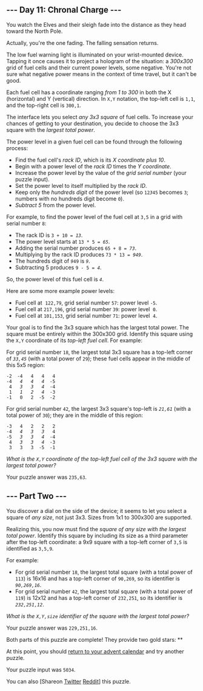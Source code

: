 <main>
<article class="day-desc"><h2>--- Day 11: Chronal Charge ---</h2><p>You watch the Elves and their sleigh fade into the distance as they head toward the North Pole.</p>
<p>Actually, you're the one fading. The <span title="wheeeeeeeeeeeeeeeeee">falling sensation</span> returns.</p>
<p>The low fuel warning light is illuminated on your wrist-mounted device. Tapping it once causes it to project a hologram of the situation: a <em>300x300</em> grid of fuel cells and their current power levels, some negative. You're not sure what negative power means in the context of time travel, but it can't be good.</p>
<p>Each fuel cell has a coordinate ranging <em>from 1 to 300</em> in both the X (horizontal) and Y (vertical) direction.  In <code>X,Y</code> notation, the top-left cell is <code>1,1</code>, and the top-right cell is <code>300,1</code>.</p>
<p>The interface lets you select <em>any 3x3 square</em> of fuel cells. To increase your chances of getting to your destination, you decide to choose the 3x3 square with the <em>largest total power</em>.</p>
<p>The power level in a given fuel cell can be found through the following process:</p>
<ul>
<li>Find the fuel cell's <em>rack ID</em>, which is its <em>X coordinate plus 10</em>.</li>
<li>Begin with a power level of the <em>rack ID</em> times the <em>Y coordinate</em>.</li>
<li>Increase the power level by the value of the <em>grid serial number</em> (your puzzle input).</li>
<li>Set the power level to itself multiplied by the <em>rack ID</em>.</li>
<li>Keep only the <em>hundreds digit</em> of the power level (so <code>12<em>3</em>45</code> becomes <code>3</code>; numbers with no hundreds digit become <code>0</code>).</li>
<li><em>Subtract 5</em> from the power level.</li>
</ul>
<p>For example, to find the power level of the fuel cell at <code>3,5</code> in a grid with serial number <code>8</code>:</p>
<ul>
<li>The rack ID is <code>3 + 10 = <em>13</em></code>.</li>
<li>The power level starts at <code>13 * 5 = <em>65</em></code>.</li>
<li>Adding the serial number produces <code>65 + 8 = <em>73</em></code>.</li>
<li>Multiplying by the rack ID produces <code>73 * 13 = <em>949</em></code>.</li>
<li>The hundreds digit of <code><em>9</em>49</code> is <code><em>9</em></code>.</li>
<li>Subtracting 5 produces <code>9 - 5 = <em>4</em></code>.</li>
</ul>
<p>So, the power level of this fuel cell is <code><em>4</em></code>.</p>
<p>Here are some more example power levels:</p>
<ul>
<li>Fuel cell at &nbsp;<code>122,79</code>, grid serial number <code>57</code>: power level <code>-5</code>.</li>
<li>Fuel cell at <code>217,196</code>, grid serial number <code>39</code>: power level &nbsp;<code>0</code>.</li>
<li>Fuel cell at <code>101,153</code>, grid serial number <code>71</code>: power level &nbsp;<code>4</code>.</li>
</ul>
<p>Your goal is to find the 3x3 square which has the largest total power. The square must be entirely within the 300x300 grid. Identify this square using the <code>X,Y</code> coordinate of its <em>top-left fuel cell</em>. For example:</p>
<p>For grid serial number <code>18</code>, the largest total 3x3 square has a top-left corner of <code><em>33,45</em></code> (with a total power of <code>29</code>); these fuel cells appear in the middle of this 5x5 region:</p>
<pre><code>-2  -4   4   4   4
-4  <em> 4   4   4  </em>-5
 4  <em> 3   3   4  </em>-4
 1  <em> 1   2   4  </em>-3
-1   0   2  -5  -2
</code></pre>
<p>For grid serial number <code>42</code>, the largest 3x3 square's top-left is <code><em>21,61</em></code> (with a total power of <code>30</code>); they are in the middle of this region:</p>
<pre><code>-3   4   2   2   2
-4  <em> 4   3   3  </em> 4
-5  <em> 3   3   4  </em>-4
 4  <em> 3   3   4  </em>-3
 3   3   3  -5  -1
</code></pre>
<p><em>What is the <code>X,Y</code> coordinate of the top-left fuel cell of the 3x3 square with the largest total power?</em></p>
</article>
<p>Your puzzle answer was <code>235,63</code>.</p><article class="day-desc"><h2 id="part2">--- Part Two ---</h2><p>You discover a dial on the side of the device; it seems to let you select a square of <em>any size</em>, not just 3x3. Sizes from 1x1 to 300x300 are supported.</p>
<p>Realizing this, you now must find the <em>square of any size with the largest total power</em>. Identify this square by including its size as a third parameter after the top-left coordinate: a 9x9 square with a top-left corner of <code>3,5</code> is identified as <code>3,5,9</code>.</p>
<p>For example:</p>
<ul>
<li>For grid serial number <code>18</code>, the largest total square (with a total power of <code>113</code>) is 16x16 and has a top-left corner of <code>90,269</code>, so its identifier is <code><em>90,269,16</em></code>.</li>
<li>For grid serial number <code>42</code>, the largest total square (with a total power of <code>119</code>) is 12x12 and has a top-left corner of <code>232,251</code>, so its identifier is <code><em>232,251,12</em></code>.</li>
</ul>
<p><em>What is the <code>X,Y,size</code> identifier of the square with the largest total power?</em></p>
</article>
<p>Your puzzle answer was <code>229,251,16</code>.</p><p class="day-success">Both parts of this puzzle are complete! They provide two gold stars: **</p>
<p>At this point, you should <a href="/2018">return to your advent calendar</a> and try another puzzle.</p>
<p>Your puzzle input was <code class="puzzle-input">5034</code>.</p>
<p>You can also <span class="share">[Share<span class="share-content">on
  <a href="https://twitter.com/intent/tweet?text=I%27ve+completed+%22Chronal+Charge%22+%2D+Day+11+%2D+Advent+of+Code+2018&amp;url=https%3A%2F%2Fadventofcode%2Ecom%2F2018%2Fday%2F11&amp;related=ericwastl&amp;hashtags=AdventOfCode" target="_blank">Twitter</a>
  <a href="http://www.reddit.com/submit?url=https%3A%2F%2Fadventofcode%2Ecom%2F2018%2Fday%2F11&amp;title=I%27ve+completed+%22Chronal+Charge%22+%2D+Day+11+%2D+Advent+of+Code+2018" target="_blank">Reddit</a></span>]</span> this puzzle.</p>
</main>
